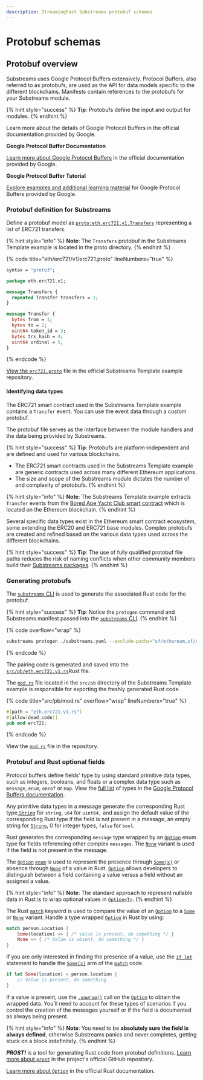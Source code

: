 ```yaml
---
description: StreamingFast Substreams protobuf schemas
---
```


# Protobuf schemas

## Protobuf overview

Substreams uses Google Protocol Buffers extensively. Protocol Buffers, also referred to as protobufs, are used as the API for data models specific to the different blockchains. Manifests contain references to the protobufs for your Substreams module.

{% hint style="success" %}
**Tip**: Protobufs define the input and output for modules.
{% endhint %}

Learn more about the details of Google Protocol Buffers in the official documentation provided by Google.

**Google Protocol Buffer Documentation**

[Learn more about Google Protocol Buffers](https://developers.google.com/protocol-buffers) in the official documentation provided by Google.&#x20;

**Google Protocol Buffer Tutorial**

[Explore examples and additional learning material](https://developers.google.com/protocol-buffers/docs/tutorials) for Google Protocol Buffers provided by Google.

### Protobuf definition for Substreams

Define a protobuf model as [`proto:eth.erc721.v1.Transfers`](https://github.com/streamingfast/substreams-template/blob/develop/proto/erc721.proto) representing a list of ERC721 transfers.

{% hint style="info" %}
**Note**: The `Transfers` protobuf in the Substreams Template example is located in the proto directory.
{% endhint %}

{% code title="eth/erc721/v1/erc721.proto" lineNumbers="true" %}
```protobuf
syntax = "proto3";

package eth.erc721.v1;

message Transfers {
  repeated Transfer transfers = 1;
}

message Transfer {
  bytes from = 1;
  bytes to = 2;
  uint64 token_id = 3;
  bytes trx_hash = 4;
  uint64 ordinal = 5;
}
```
{% endcode %}

[View the `erc721.proto`](https://github.com/streamingfast/substreams-template/blob/develop/proto/erc721.proto) file in the official Substreams Template example repository.

#### Identifying data types

The ERC721 smart contract used in the Substreams Template example contains a `Transfer` event. You can use the event data through a custom protobuf.

The protobuf file serves as the interface between the module handlers and the data being provided by Substreams.

{% hint style="success" %}
**Tip**: Protobufs are platform-independent and are defined and used for various blockchains.&#x20;

* The ERC721 smart contracts used in the Substreams Template example are generic contracts used across many different Ethereum applications.&#x20;
* The size and scope of the Substreams module dictates the number of and complexity of protobufs.
{% endhint %}

{% hint style="info" %}
**Note**: The Substreams Template example extracts `Transfer` events from the [Bored Ape Yacht Club smart contract](https://etherscan.io/address/0xbc4ca0eda7647a8ab7c2061c2e118a18a936f13d) which is located on the Ethereum blockchain.
{% endhint %}

Several specific data types exist in the Ethereum smart contract ecosystem, some extending the ERC20 and ERC721 base modules. Complex protobufs are created and refined based on the various data types used across the different blockchains.

{% hint style="success" %}
**Tip**_:_ The use of fully qualified protobuf file paths reduces the risk of naming conflicts when other community members build their [Substreams packages](../reference-and-specs/packages.md#dependencies).
{% endhint %}

### Generating protobufs

The [`substreams` CLI](../reference-and-specs/command-line-interface.md) is used to generate the associated Rust code for the protobuf.

{% hint style="success" %}
**Tip**: Notice the `protogen` command and Substreams manifest passed into the [`substreams` CLI](../reference-and-specs/command-line-interface.md).
{% endhint %}

{% code overflow="wrap" %}
```bash
substreams protogen ./substreams.yaml --exclude-paths="sf/ethereum,sf/substreams,google"
```
{% endcode %}

The pairing code is generated and saved into the [`src/pb/eth.erc721.v1.rs`](https://github.com/streamingfast/substreams-template/blob/develop/src/pb/eth.erc721.v1.rs)Rust file.

The [`mod.rs`](https://github.com/streamingfast/substreams-template/blob/develop/src/pb/mod.rs) file located in the `src/pb` directory of the Substreams Template example is responsible for exporting the freshly generated Rust code.

{% code title="src/pb/mod.rs" overflow="wrap" lineNumbers="true" %}
```rust
#[path = "eth.erc721.v1.rs"]
#[allow(dead_code)]
pub mod erc721;
```
{% endcode %}

View the [`mod.rs`](https://github.com/streamingfast/substreams-template/blob/develop/src/pb/mod.rs) file in the repository.

### Protobuf and Rust optional fields

Protocol buffers define fields' type by using standard primitive data types, such as integers, booleans, and floats or a complex data type such as `message`, `enum`, `oneof` or `map`. View the [full list](https://developers.google.com/protocol-buffers/docs/proto#scalar) of types in the [Google Protocol Buffers documentation](https://developers.google.com/protocol-buffers/docs/overview).

Any primitive data types in a message generate the corresponding Rust type,[`String`](https://doc.rust-lang.org/std/string/struct.String.html) for `string`, `u64` for `uint64,` and assign the default value of the corresponding Rust type if the field is not present in a message, an empty string for [`String`](https://doc.rust-lang.org/std/string/struct.String.html), 0 for integer types, `false` for `bool`. &#x20;

Rust generates the corresponding `message` type wrapped by an [`Option`](https://doc.rust-lang.org/rust-by-example/std/option.html) enum type for fields referencing other complex `messages`. The [`None`](https://doc.rust-lang.org/std/option/) variant is used if the field is not present in the message.

The [`Option`](https://doc.rust-lang.org/rust-by-example/std/option.html) [`enum`](https://doc.rust-lang.org/book/ch06-01-defining-an-enum.html) is used to represent the presence through [`Some(x)`](https://doc.rust-lang.org/std/option/) or absence through [`None`](https://doc.rust-lang.org/std/option/) of a value in Rust. [`Option`](https://doc.rust-lang.org/rust-by-example/std/option.html) allows developers to distinguish between a field containing a value versus a field without an assigned a value.&#x20;

{% hint style="info" %}
**Note**: The standard approach to represent nullable data in Rust is to wrap optional values in [`Option<T>`](https://doc.rust-lang.org/rust-by-example/std/option.html).
{% endhint %}

The Rust [`match`](https://doc.rust-lang.org/rust-by-example/flow\_control/match.html) keyword is used to compare the value of an [`Option`](https://doc.rust-lang.org/rust-by-example/std/option.html) to a [`Some`](https://doc.rust-lang.org/std/option/) or [`None`](https://doc.rust-lang.org/std/option/) variant. Handle a type wrapped [`Option`](https://doc.rust-lang.org/rust-by-example/std/option.html) in Rust by using:

```rust
match person.Location {
    Some(location) => { /* Value is present, do something */ }
    None => { /* Value is absent, do something */ }
}
```

If you are only interested in finding the presence of a value, use the [`if let`](https://doc.rust-lang.org/rust-by-example/flow\_control/if\_let.html) statement to handle the [`Some(x)`](https://doc.rust-lang.org/std/option/) arm of the [`match`](https://doc.rust-lang.org/rust-by-example/flow\_control/match.html) code.

```rust
if let Some(location) = person.location {
    // Value is present, do something
}
```

If a value is present, use the [`.unwrap()`](https://doc.rust-lang.org/rust-by-example/error/option\_unwrap.html) call on the [`Option`](https://doc.rust-lang.org/rust-by-example/std/option.html) to obtain the wrapped data. You'll need to account for these types of scenarios if you control the creation of the messages yourself or if the field is documented as always being present.

{% hint style="info" %}
**Note**: You need to be **absolutely sure** **the field is always defined**, otherwise Substreams panics and never completes, getting stuck on a block indefinitely.
{% endhint %}

_**PROST!**_ is a tool for generating Rust code from protobuf definitions. [Learn more about `prost`](https://github.com/tokio-rs/prost) in the project's official GitHub repository.

[Learn more about `Option`](https://doc.rust-lang.org/rust-by-example/std/option.html) in the official Rust documentation.
